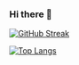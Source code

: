 ### Hi there 👋

[![GitHub Streak](http://github-readme-streak-stats.herokuapp.com?user=lpiekarski&theme=dark&background=000000)](https://git.io/streak-stats)

[![Top Langs](https://github-readme-stats.vercel.app/api/top-langs/?username=lpiekarski&layout=compact&theme=vision-friendly-dark)](https://github.com/anuraghazra/github-readme-stats)
<!--
**lpiekarski/lpiekarski** is a ✨ _special_ ✨ repository because its `README.md` (this file) appears on your GitHub profile.

Here are some ideas to get you started:

- 🔭 I’m currently working on ...
- 🌱 I’m currently learning ...
- 👯 I’m looking to collaborate on ...
- 🤔 I’m looking for help with ...
- 💬 Ask me about ...
- 📫 How to reach me: ...
- 😄 Pronouns: ...
- ⚡ Fun fact: ...
-->
